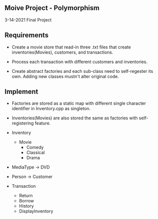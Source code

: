 ## Moive Project - Polymorphism
3-14-2021 Final Project

## Requirements

- Create a movie store that read-in three .txt files that create inventories(Movies), customers, and transactions.

- Process each transaction with different customers and inventories.

- Create abstract factories and each sub-class need to self-regester its own. Adding new classes mustn't alter original code.


## Implement

- Factories are stored as a static map with different single character identifier in Inventory.cpp as singleton. 

- Inventories(Movies) are also stored the same as factories with self-registering feature.

- Inventory 
  - Movie
    - Comedy
    - Classical
    - Drama

- MediaType -> DVD

- Person -> Customer

- Transaction 
  - Return
  - Borrow
  - History
  - DisplayInventory
